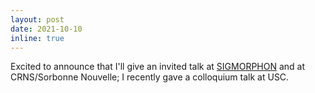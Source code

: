 ```yaml
---
layout: post
date: 2021-10-10
inline: true
---
```


Excited to announce that I'll give an invited talk at [SIGMORPHON](https://sigmorphon.github.io) and at CRNS/Sorbonne Nouvelle; I recently gave a colloquium talk at USC.